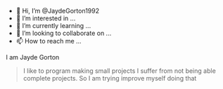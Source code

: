 - 👋 Hi, I’m @JaydeGorton1992
- 👀 I’m interested in ...
- 🌱 I’m currently learning ...
- 💞️ I’m looking to collaborate on ...
- 📫 How to reach me ...

I am Jayde Gorton
> I like to program making small projects I suffer from not being able complete projects. So I am trying improve myself doing that 


<!---
JaydeGorton1992/JaydeGorton1992 is a ✨ special ✨ repository because its `README.md` (this file) appears on your GitHub profile.
You can click the Preview link to take a look at your changes.
--->
